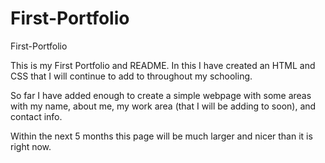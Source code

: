 # First-Portfolio

First-Portfolio

This is my First Portfolio and README. In this I have created an HTML and CSS that I will continue to add to throughout my schooling. 

So far I have added enough to create a simple webpage with some areas with my name, about me, my work area (that I will be adding to soon), and contact info.

Within the next 5 months this page will be much larger and nicer than it is right now.